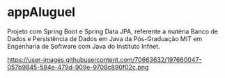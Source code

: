# appAluguel
Projeto com Spring Boot e Spring Data JPA, referente a matéria Banco de Dados e Persistência de Dados em Java da Pós-Graduação MIT em Engenharia de Software com Java do Instituto Infnet.

https://user-images.githubusercontent.com/70663632/197660047-057b9845-584e-479d-909e-9708c890f02c.png
